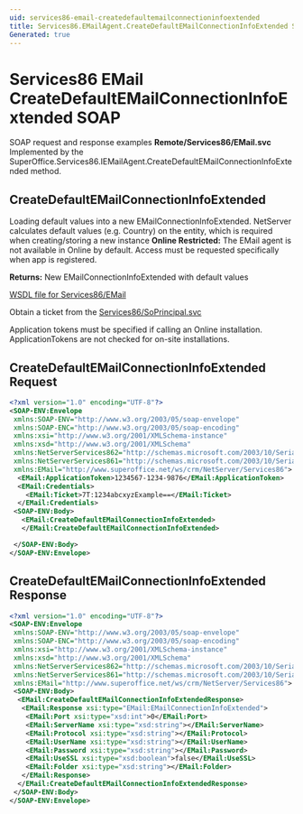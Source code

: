 ```yaml
---
uid: services86-email-createdefaultemailconnectioninfoextended
title: Services86.EMailAgent.CreateDefaultEMailConnectionInfoExtended SOAP
Generated: true
---
```


# Services86 EMail CreateDefaultEMailConnectionInfoExtended SOAP

SOAP request and response examples **Remote/Services86/EMail.svc**
Implemented by the <see cref="M:SuperOffice.Services86.IEMailAgent.CreateDefaultEMailConnectionInfoExtended">SuperOffice.Services86.IEMailAgent.CreateDefaultEMailConnectionInfoExtended</see> method.

## CreateDefaultEMailConnectionInfoExtended

Loading default values into a new EMailConnectionInfoExtended.
NetServer calculates default values (e.g. Country) on the entity, which is required when creating/storing a new instance
<para /><b>Online Restricted:</b> The EMail agent is not available in Online by default. Access must be requested specifically when app is registered.


**Returns:** New EMailConnectionInfoExtended with default values


[WSDL file for Services86/EMail](../Services86-EMail.md)

Obtain a ticket from the [Services86/SoPrincipal.svc](../SoPrincipal/index.md)

Application tokens must be specified if calling an Online installation. ApplicationTokens are not checked for on-site installations.

## CreateDefaultEMailConnectionInfoExtended Request

```xml
<?xml version="1.0" encoding="UTF-8"?>
<SOAP-ENV:Envelope
 xmlns:SOAP-ENV="http://www.w3.org/2003/05/soap-envelope"
 xmlns:SOAP-ENC="http://www.w3.org/2003/05/soap-encoding"
 xmlns:xsi="http://www.w3.org/2001/XMLSchema-instance"
 xmlns:xsd="http://www.w3.org/2001/XMLSchema"
 xmlns:NetServerServices862="http://schemas.microsoft.com/2003/10/Serialization/Arrays"
 xmlns:NetServerServices861="http://schemas.microsoft.com/2003/10/Serialization/"
 xmlns:EMail="http://www.superoffice.net/ws/crm/NetServer/Services86">
  <EMail:ApplicationToken>1234567-1234-9876</EMail:ApplicationToken>
  <EMail:Credentials>
    <EMail:Ticket>7T:1234abcxyzExample==</EMail:Ticket>
  </EMail:Credentials>
 <SOAP-ENV:Body>
   <EMail:CreateDefaultEMailConnectionInfoExtended>
   </EMail:CreateDefaultEMailConnectionInfoExtended>

 </SOAP-ENV:Body>
</SOAP-ENV:Envelope>

```


## CreateDefaultEMailConnectionInfoExtended Response

```xml
<?xml version="1.0" encoding="UTF-8"?>
<SOAP-ENV:Envelope
 xmlns:SOAP-ENV="http://www.w3.org/2003/05/soap-envelope"
 xmlns:SOAP-ENC="http://www.w3.org/2003/05/soap-encoding"
 xmlns:xsi="http://www.w3.org/2001/XMLSchema-instance"
 xmlns:xsd="http://www.w3.org/2001/XMLSchema"
 xmlns:NetServerServices862="http://schemas.microsoft.com/2003/10/Serialization/Arrays"
 xmlns:NetServerServices861="http://schemas.microsoft.com/2003/10/Serialization/"
 xmlns:EMail="http://www.superoffice.net/ws/crm/NetServer/Services86">
 <SOAP-ENV:Body>
  <EMail:CreateDefaultEMailConnectionInfoExtendedResponse>
   <EMail:Response xsi:type="EMail:EMailConnectionInfoExtended">
    <EMail:Port xsi:type="xsd:int">0</EMail:Port>
    <EMail:ServerName xsi:type="xsd:string"></EMail:ServerName>
    <EMail:Protocol xsi:type="xsd:string"></EMail:Protocol>
    <EMail:UserName xsi:type="xsd:string"></EMail:UserName>
    <EMail:Password xsi:type="xsd:string"></EMail:Password>
    <EMail:UseSSL xsi:type="xsd:boolean">false</EMail:UseSSL>
    <EMail:Folder xsi:type="xsd:string"></EMail:Folder>
   </EMail:Response>
  </EMail:CreateDefaultEMailConnectionInfoExtendedResponse>
 </SOAP-ENV:Body>
</SOAP-ENV:Envelope>

```


